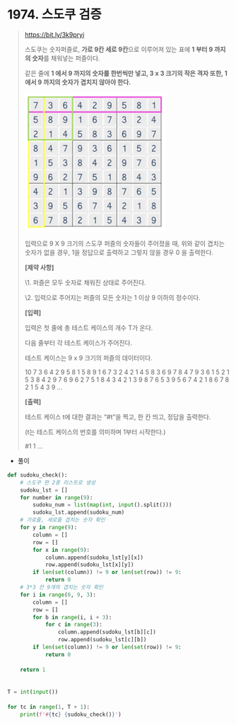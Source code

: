 # 1974. 스도쿠 검증

> https://bit.ly/3k9pryi
>
> 스도쿠는 숫자퍼즐로, **가로 9칸 세로 9칸**으로 이루어져 있는 표에 **1 부터 9 까지의 숫자**를 채워넣는 퍼즐이다.
>
> 같은 줄에 **1 에서 9 까지의 숫자를 한번씩만 넣고, 3 x 3 크기의 작은 격자 또한, 1 에서 9 까지의 숫자가 겹치지 않아야 한다.**
>
> ![image-20210820161842203](01974-스도쿠_검증.assets/image-20210820161842203.png)
>
> 입력으로 9 X 9 크기의 스도쿠 퍼즐의 숫자들이 주어졌을 때, 위와 같이 겹치는 숫자가 없을 경우, 1을 정답으로 출력하고 그렇지 않을 경우 0 을 출력한다.
>
>
> **[제약 사항]**
>
> \1. 퍼즐은 모두 숫자로 채워진 상태로 주어진다.
>
> \2. 입력으로 주어지는 퍼즐의 모든 숫자는 1 이상 9 이하의 정수이다.
>
>
> **[입력]**
>
> 입력은 첫 줄에 총 테스트 케이스의 개수 T가 온다.
>
> 다음 줄부터 각 테스트 케이스가 주어진다.
>
> 테스트 케이스는 9 x 9 크기의 퍼즐의 데이터이다.
>
> 10
> 7 3 6 4 2 9 5 8 1
> 5 8 9 1 6 7 3 2 4
> 2 1 4 5 8 3 6 9 7
> 8 4 7 9 3 6 1 5 2
> 1 5 3 8 4 2 9 7 6
> 9 6 2 7 5 1 8 4 3
> 4 2 1 3 9 8 7 6 5
> 3 9 5 6 7 4 2 1 8
> 6 7 8 2 1 5 4 3 9
> …
>
>
> **[출력]**
>
> 테스트 케이스 t에 대한 결과는 “#t”을 찍고, 한 칸 띄고, 정답을 출력한다.
>
> (t는 테스트 케이스의 번호를 의미하며 1부터 시작한다.)
>
> \#1 1
> ...

- 풀이

```python
def sudoku_check():
    # 스도쿠 판 2중 리스트로 생성
    sudoku_lst = []
    for number in range(9):
        sudoku_num = list(map(int, input().split()))
        sudoku_lst.append(sudoku_num)
    # 가로줄, 세로줄 겹치는 숫자 확인
    for y in range(9):
        column = []
        row = []
        for x in range(9):
            column.append(sudoku_lst[y][x])
            row.append(sudoku_lst[x][y])
        if len(set(column)) != 9 or len(set(row)) != 9:
            return 0
    # 3*3 칸 9개의 겹치는 숫자 확인
    for i in range(0, 9, 3):
        column = []
        row = []
        for b in range(i, i + 3):
            for c in range(3):
                column.append(sudoku_lst[b][c])
                row.append(sudoku_lst[c][b])
        if len(set(column)) != 9 or len(set(row)) != 9:
            return 0

    return 1


T = int(input())

for tc in range(1, T + 1):
    print(f'#{tc} {sudoku_check()}')
```


